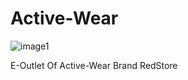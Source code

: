 # Active-Wear
![image1](https://github.com/user-attachments/assets/50185cc3-a278-4375-a78e-5a05d0aab2ef)

E-Outlet Of Active-Wear Brand RedStore

